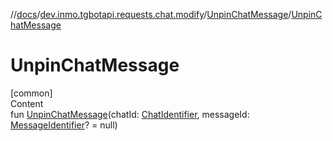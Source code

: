 //[docs](../../../index.md)/[dev.inmo.tgbotapi.requests.chat.modify](../index.md)/[UnpinChatMessage](index.md)/[UnpinChatMessage](-unpin-chat-message.md)



# UnpinChatMessage  
[common]  
Content  
fun [UnpinChatMessage](-unpin-chat-message.md)(chatId: [ChatIdentifier](../../dev.inmo.tgbotapi.types/-chat-identifier/index.md), messageId: [MessageIdentifier](../../dev.inmo.tgbotapi.types/index.md#%5Bdev.inmo.tgbotapi.types%2FMessageIdentifier%2F%2F%2FPointingToDeclaration%2F%5D%2FClasslikes%2F625018081)? = null)  



